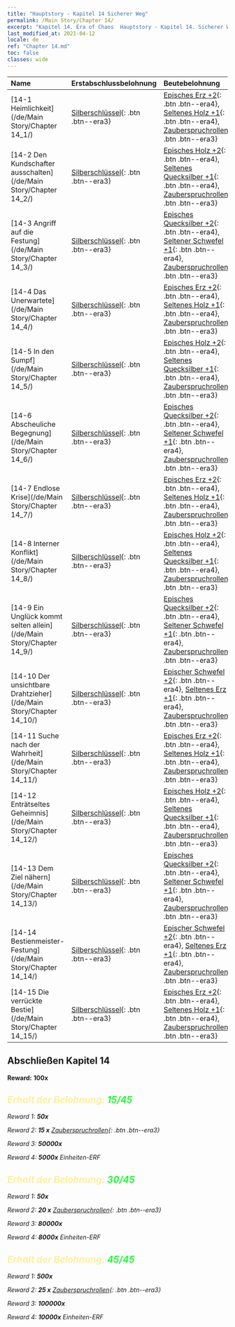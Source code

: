 ```yaml
---
title: "Hauptstory - Kapitel 14 Sicherer Weg"
permalink: /Main Story/Chapter 14/
excerpt: "Kapitel 14. Era of Chaos  Hauptstory - Kapitel 14. Sicherer Weg"
last_modified_at: 2021-04-12
locale: de
ref: "Chapter 14.md"
toc: false
classes: wide
---
```


  | Name |  Erstabschlussbelohnung | Beutebelohnung |
  |:------------|:------------|:------------| 
  | [14-1 Heimlichkeit](/de/Main Story/Chapter 14_1/) | [Silberschlüssel](/de/Items/con_693/){: .btn .btn--era3} | [Episches Erz +2](/de/Items/mat_47/){: .btn .btn--era4}, [Seltenes Holz +1](/de/Items/mat_41/){: .btn .btn--era4}, [Zauberspruchrollen](/de/Items/con_694/){: .btn .btn--era3} |
  | [14-2 Den Kundschafter ausschalten](/de/Main Story/Chapter 14_2/) | [Silberschlüssel](/de/Items/con_693/){: .btn .btn--era3} | [Episches Holz +2](/de/Items/mat_48/){: .btn .btn--era4}, [Seltenes Quecksilber +1](/de/Items/mat_42/){: .btn .btn--era4}, [Zauberspruchrollen](/de/Items/con_694/){: .btn .btn--era3} |
  | [14-3 Angriff auf die Festung](/de/Main Story/Chapter 14_3/) | [Silberschlüssel](/de/Items/con_693/){: .btn .btn--era3} | [Episches Quecksilber +2](/de/Items/mat_49/){: .btn .btn--era4}, [Seltener Schwefel +1](/de/Items/mat_43/){: .btn .btn--era4}, [Zauberspruchrollen](/de/Items/con_694/){: .btn .btn--era3} |
  | [14-4 Das Unerwartete](/de/Main Story/Chapter 14_4/) | [Silberschlüssel](/de/Items/con_693/){: .btn .btn--era3} | [Episches Erz +2](/de/Items/mat_47/){: .btn .btn--era4}, [Seltenes Holz +1](/de/Items/mat_41/){: .btn .btn--era4}, [Zauberspruchrollen](/de/Items/con_694/){: .btn .btn--era3} |
  | [14-5 In den Sumpf](/de/Main Story/Chapter 14_5/) | [Silberschlüssel](/de/Items/con_693/){: .btn .btn--era3} | [Episches Holz +2](/de/Items/mat_48/){: .btn .btn--era4}, [Seltenes Quecksilber +1](/de/Items/mat_42/){: .btn .btn--era4}, [Zauberspruchrollen](/de/Items/con_694/){: .btn .btn--era3} |
  | [14-6 Abscheuliche Begegnung](/de/Main Story/Chapter 14_6/) | [Silberschlüssel](/de/Items/con_693/){: .btn .btn--era3} | [Episches Quecksilber +2](/de/Items/mat_49/){: .btn .btn--era4}, [Seltener Schwefel +1](/de/Items/mat_43/){: .btn .btn--era4}, [Zauberspruchrollen](/de/Items/con_694/){: .btn .btn--era3} |
  | [14-7 Endlose Krise](/de/Main Story/Chapter 14_7/) | [Silberschlüssel](/de/Items/con_693/){: .btn .btn--era3} | [Episches Erz +2](/de/Items/mat_47/){: .btn .btn--era4}, [Seltenes Holz +1](/de/Items/mat_41/){: .btn .btn--era4}, [Zauberspruchrollen](/de/Items/con_694/){: .btn .btn--era3} |
  | [14-8 Interner Konflikt](/de/Main Story/Chapter 14_8/) | [Silberschlüssel](/de/Items/con_693/){: .btn .btn--era3} | [Episches Holz +2](/de/Items/mat_48/){: .btn .btn--era4}, [Seltenes Quecksilber +1](/de/Items/mat_42/){: .btn .btn--era4}, [Zauberspruchrollen](/de/Items/con_694/){: .btn .btn--era3} |
  | [14-9 Ein Unglück kommt selten allein](/de/Main Story/Chapter 14_9/) | [Silberschlüssel](/de/Items/con_693/){: .btn .btn--era3} | [Episches Quecksilber +2](/de/Items/mat_49/){: .btn .btn--era4}, [Seltener Schwefel +1](/de/Items/mat_43/){: .btn .btn--era4}, [Zauberspruchrollen](/de/Items/con_694/){: .btn .btn--era3} |
  | [14-10 Der unsichtbare Drahtzieher](/de/Main Story/Chapter 14_10/) | [Silberschlüssel](/de/Items/con_693/){: .btn .btn--era3} | [Epischer Schwefel +2](/de/Items/mat_50/){: .btn .btn--era4}, [Seltenes Erz +1](/de/Items/mat_40/){: .btn .btn--era4}, [Zauberspruchrollen](/de/Items/con_694/){: .btn .btn--era3} |
  | [14-11 Suche nach der Wahrheit](/de/Main Story/Chapter 14_11/) | [Silberschlüssel](/de/Items/con_693/){: .btn .btn--era3} | [Episches Erz +2](/de/Items/mat_47/){: .btn .btn--era4}, [Seltenes Holz +1](/de/Items/mat_41/){: .btn .btn--era4}, [Zauberspruchrollen](/de/Items/con_694/){: .btn .btn--era3} |
  | [14-12 Enträtseltes Geheimnis](/de/Main Story/Chapter 14_12/) | [Silberschlüssel](/de/Items/con_693/){: .btn .btn--era3} | [Episches Holz +2](/de/Items/mat_48/){: .btn .btn--era4}, [Seltenes Quecksilber +1](/de/Items/mat_42/){: .btn .btn--era4}, [Zauberspruchrollen](/de/Items/con_694/){: .btn .btn--era3} |
  | [14-13 Dem Ziel nähern](/de/Main Story/Chapter 14_13/) | [Silberschlüssel](/de/Items/con_693/){: .btn .btn--era3} | [Episches Quecksilber +2](/de/Items/mat_49/){: .btn .btn--era4}, [Seltener Schwefel +1](/de/Items/mat_43/){: .btn .btn--era4}, [Zauberspruchrollen](/de/Items/con_694/){: .btn .btn--era3} |
  | [14-14 Bestienmeister-Festung](/de/Main Story/Chapter 14_14/) | [Silberschlüssel](/de/Items/con_693/){: .btn .btn--era3} | [Epischer Schwefel +2](/de/Items/mat_50/){: .btn .btn--era4}, [Seltenes Erz +1](/de/Items/mat_40/){: .btn .btn--era4}, [Zauberspruchrollen](/de/Items/con_694/){: .btn .btn--era3} |
  | [14-15 Die verrückte Bestie](/de/Main Story/Chapter 14_15/) | [Silberschlüssel](/de/Items/con_693/){: .btn .btn--era3} | [Episches Erz +2](/de/Items/mat_47/){: .btn .btn--era4}, [Seltenes Holz +1](/de/Items/mat_41/){: .btn .btn--era4}, [Zauberspruchrollen](/de/Items/con_694/){: .btn .btn--era3} |


## Abschließen Kapitel 14

 **Reward:**  **100x** <i class="fas fa-gem"/>



## <span style="color: #ffeea0">Erhalt der Belohnung: </span><span style="color: #27f73a">15/45</span>

 Reward 1:  **50x** <i class="fas fa-gem"/>

 Reward 2: **15 x** [Zauberspruchrollen](/de/Items/con_694/){: .btn .btn--era3}

 Reward 3:  **50000x** <i class="fas fa-coins"/>

 Reward 4:  **5000x** Einheiten-ERF



## <span style="color: #ffeea0">Erhalt der Belohnung: </span><span style="color: #27f73a">30/45</span>

 Reward 1:  **50x** <i class="fas fa-gem"/>

 Reward 2: **20 x** [Zauberspruchrollen](/de/Items/con_694/){: .btn .btn--era3}

 Reward 3:  **80000x** <i class="fas fa-coins"/>

 Reward 4:  **8000x** Einheiten-ERF



## <span style="color: #ffeea0">Erhalt der Belohnung: </span><span style="color: #27f73a">45/45</span>

 Reward 1:  **500x** <i class="fas fa-gem"/>

 Reward 2: **25 x** [Zauberspruchrollen](/de/Items/con_694/){: .btn .btn--era3}

 Reward 3:  **100000x** <i class="fas fa-coins"/>

 Reward 4:  **10000x** Einheiten-ERF

